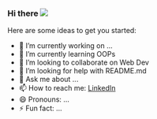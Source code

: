 ### Hi there ![](Hi.gif=250*250 )

Here are some ideas to get you started:

- 🔭 I’m currently working on ...
- 🌱 I’m currently learning  OOPs
- 👯 I’m looking to collaborate on Web Dev
- 🤔 I’m looking for help with README.md 
- 💬 Ask me about ... 
- 📫 How to reach me:  [LinkedIn](https://www.linkedin.com/in/avinash-singh-gahlowt-7539661a0/) 
- 😄 Pronouns: ...
- ⚡ Fun fact: ...

